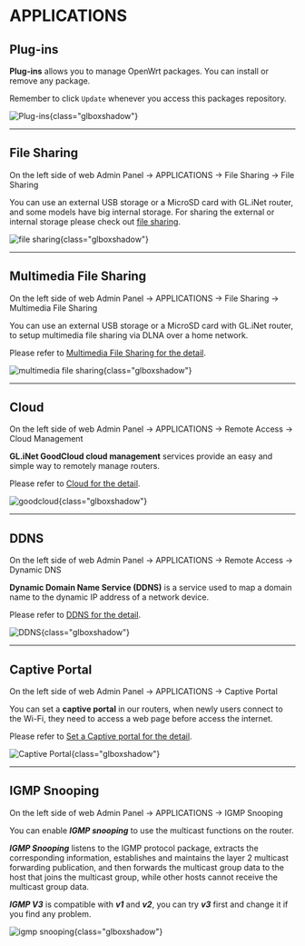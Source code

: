 # APPLICATIONS

## Plug-ins

**Plug-ins** allows you to manage OpenWrt packages. You can install or remove any package. 

Remember to click `Update` whenever you access this packages repository.

![Plug-ins](https://static.gl-inet.com/docs/router/en/3/setup/gl-mifi/applications/plug-ins_mifi.png){class="glboxshadow"}

---

## File Sharing

On the left side of web Admin Panel -> APPLICATIONS -> File Sharing -> File Sharing

You can use an external USB storage or a MicroSD card with GL.iNet router, and some models have big internal storage. For sharing the external or internal storage please check out [file sharing](../../tutorials/file_sharing.md).

![file sharing](https://static.gl-inet.com/docs/router/en/3/setup/share/applications/file_sharing.png){class="glboxshadow"}

---

## Multimedia File Sharing

On the left side of web Admin Panel -> APPLICATIONS -> File Sharing -> Multimedia File Sharing

You can use an external USB storage or a MicroSD card with GL.iNet router, to setup multimedia file sharing via DLNA over a home network. 

Please refer to [Multimedia File Sharing for the detail](../../tutorials/multimedia_file_sharing.md).

![multimedia file sharing](https://static.gl-inet.com/docs/router/en/3/setup/share/applications/multimedia_file_sharing_enabled.png){class="glboxshadow"}

---

## Cloud

On the left side of web Admin Panel -> APPLICATIONS -> Remote Access -> Cloud Management

**GL.iNet GoodCloud cloud management** services provide an easy and simple way to remotely manage routers. 

Please refer to [Cloud for the detail](../../tutorials/cloud.md).

![goodcloud](https://static.gl-inet.com/docs/router/en/3/setup/share/applications/cloud.png){class="glboxshadow"}

---

## DDNS

On the left side of web Admin Panel -> APPLICATIONS -> Remote Access -> Dynamic DNS

**Dynamic Domain Name Service (DDNS)** is a service used to map a domain name to the dynamic IP address of a network device. 

Please refer to [DDNS for the detail](../../tutorials/ddns.md).

![DDNS](https://static.gl-inet.com/docs/router/en/3/setup/share/applications/ddns.png){class="glboxshadow"}

---

## Captive Portal

On the left side of web Admin Panel -> APPLICATIONS -> Captive Portal

You can set a **captive portal** in our routers, when newly users connect to the Wi-Fi, they need to access a web page before access the internet.

Please refer to [Set a Captive portal for the detail](../../tutorials/captive_portal.md).

![Captive Portal](https://static.gl-inet.com/docs/router/en/3/setup/share/applications/captive_portal.png){class="glboxshadow"}

---

## IGMP Snooping

On the left side of web Admin Panel -> APPLICATIONS -> IGMP Snooping

You can enable _**IGMP snooping**_ to use the multicast functions on the router. 

_**IGMP Snooping**_ listens to the IGMP protocol package, extracts the corresponding information, establishes and maintains the layer 2 multicast forwarding publication, and then forwards the multicast group data to the host that joins the multicast group, while other hosts cannot receive the multicast group data.

_**IGMP V3**_ is compatible with _**v1**_ and _**v2**_, you can try _**v3**_ first and change it if you find any problem. 

![igmp snooping](https://static.gl-inet.com/docs/router/en/3/setup/share/applications/igmp_snooping.png){class="glboxshadow"}
